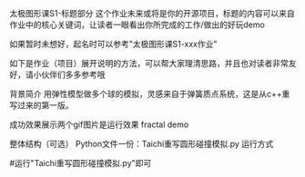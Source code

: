 太极图形课S1-标题部分
这个作业未来或将是你的开源项目，标题的内容可以来自作业中的核心关键词，让读者一眼看出你所完成的工作/做出的好玩demo

如果暂时未想好，起名时可以参考"太极图形课S1-xxx作业"

如下是作业（项目）展开说明的方法，可以帮大家理清思路，并且也对读者非常友好，请小伙伴们多多参考哦

背景简介
用弹性模型做多个球的模拟，灵感来自于弹簧质点系统，这是从c++重写过来的第一版。

成功效果展示两个gif图片是运行效果
fractal demo

整体结构（可选）
Python文件一份：Taichi重写圆形碰撞模拟.py 
运行方式

#运行"Taichi重写圆形碰撞模拟.py"即可
